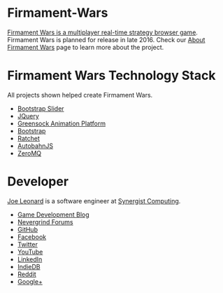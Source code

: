 # Firmament-Wars
[Firmament Wars is a multiplayer real-time strategy browser game](https://nevergrind.com/games/firmament-wars). Firmament Wars is planned for release in late 2016. Check our [About Firmament Wars](https://nevergrind.com/blog/about-firmament-wars/) page to learn more about the project.

# Firmament Wars Technology Stack

All projects shown helped create Firmament Wars.

* [Bootstrap Slider](https://github.com/seiyria/bootstrap-slider)
* [JQuery](https://github.com/jquery/jquery)
* [Greensock Animation Platform](https://github.com/greensock/GreenSock-JS)
* [Bootstrap](https://github.com/twbs/bootstrap)
* [Ratchet](https://github.com/ratchetphp/Ratchet)
* [AutobahnJS](https://github.com/crossbario/autobahn-js)
* [ZeroMQ](https://github.com/mkoppanen/php-zmq)

# Developer

[Joe Leonard](https://www.linkedin.com/in/joseph-leonard-78b56287) is a software engineer at [Synergist Computing](http://www.synergistcomputing.com).
* [Game Development Blog](https://nevergrind.com/blog)
* [Nevergrind Forums](https://nevergrind.com/forums)
* [GitHub](https://github.com/Maelfyn)
* [Facebook](https://www.facebook.com/neverworksgames)
* [Twitter](https://twitter.com/maelfyn)
* [YouTube](https://www.youtube.com/user/Maelfyn)
* [LinkedIn](https://www.linkedin.com/company/neverworks-games-llc)
* [IndieDB](http://www.indiedb.com/games/firmament-wars)
* [Reddit](https://www.reddit.com/r/firmamentwars)
* [Google+](https://plus.google.com/+Maelfyn)
